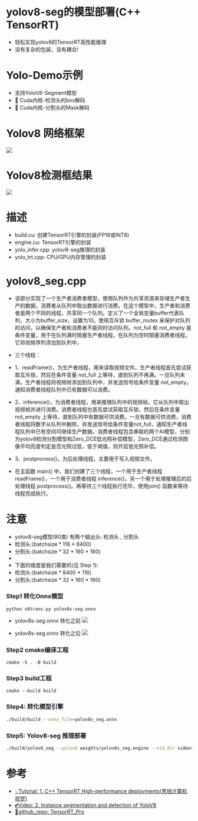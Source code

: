 # yolov8-seg的模型部署(C++ TensorRT)
- 轻松实现yolov8的TensorRT高性能推理
- 没有复杂的包装，没有耦合!

# Yolo-Demo示例
- 支持YoloV8-Segment模型
- 🚀 Cuda内核-检测头的box解码
- 🚀 Cuda内核-分割头的Mask解码

# Yolov8 网络框架
![](yolov8.png)

# Yolov8检测框结果
![](Result.jpg)

# 描述
- build.cu: 创建TensorRT引擎的封装(FP16或INT8)
- engine.cu: TensorRT引擎的封装
- yolo_infer.cpp: yolov8-seg推理的封装
- yolo_trt.cpp: CPU/GPU内存管理的封装

# yolov8_seg.cpp

- 该部分实现了一个生产者消费者模型，使用队列作为共享资源来存储生产者生产的数据，消费者从队列中取出数据进行消费。在这个模型中，生产者和消费者是两个不同的线程，共享同一个队列。定义了一个全局变量buffer代表队列，大小为buffer_size，设置为10。使用互斥锁 buffer_mutex 来保护对队列的访问，以确保生产者和消费者不能同时访问队列。not_full 和 not_empty 是条件变量，用于在队列满时阻塞生产者线程，在队列为空时阻塞消费者线程。它将视频序列添加到队列中。

- 三个线程：
- 1、readFrame()，为生产者线程，用来读取视频文件。生产者线程首先尝试获取互斥锁，然后在条件变量 not_full 上等待，直到队列不再满。一旦队列未满，生产者线程将视频帧添加到队列中，并发送信号给条件变量 not_empty，通知消费者线程队列中已有数据可以消费。
- 2、inference()，为消费者线程，用来推理队列中的视频帧。它从队列中取出视频帧并进行消费。消费者线程也首先尝试获取互斥锁，然后在条件变量 not_empty 上等待，直到队列中有数据可供消费。一旦有数据可供消费，消费者线程将数字从队列中删除，并发送信号给条件变量not_full，通知生产者线程队列中已有空间可继续生产数据。消费者线程包含串联的两个Ai模型，分别为yolov8检测分割模型和Zero_DCE低光照补偿模型，Zero_DCE通过检测图像平均亮度判定是否光照过低，低于阈值，则开启低光照补偿。
- 3、postprocess()，为后处理线程，主要用于写入视频文件。

- 在主函数 main() 中，我们创建了三个线程，一个用于生产者线程 readFrame()，一个用于消费者线程 inference()，另一个用于处理推理后的后处理线程 postprocess()。再等待三个线程执行完毕，使用join() 函数来等待线程完成执行。


# 注意
- yolov8-seg模型(80类) 有两个输出头: 检测头 , 分割头
- 检测头:(batchsize * 116 * 8400)
- 分割头:(batchsize * 32 * 160 * 160)        
-
- 下面的维度是我们需要的(见 Step 1):
- 检测头:(batchsize * 8400 * 116)
- 分割头:(batchsize * 32 * 160 * 160) 

### Step1 转化Onnx模型
`python v8trans.py yolov8s-seg.onnx`

- yolov8s-seg.onnx 转化之前
![](yolov8_seg_before.png)

- yolov8s-seg.onnx 转化之后
![](yolov8_seg_after.png)

### Step2 cmake编译工程
`cmake -S . -B build`
### Step3 build工程
`cmake --build build`
### Step4: 转化模型引擎 
```bash
./build/build --onnx_file=yolov8s_seg.onnx
```
### Step5: Yolov8-seg 推理部署
```bash
./build/yolov8_seg --yolov8 weights/yolov8s_seg.engine --vid_dir videos/
```

# 参考
- [💡Tutorial: 1. C++ TensorRT High-performance deployments(恩培计算机视觉)](https://enpeicv.com/)
- [💕Video: 2. Instance segmentation and detection of YoloV8](https://www.bilibili.com/video/BV1SY4y1C7E2)
- [🌻github_repo: TensorRT_Pro](https://github.com/shouxieai/tensorRT_Pro)

